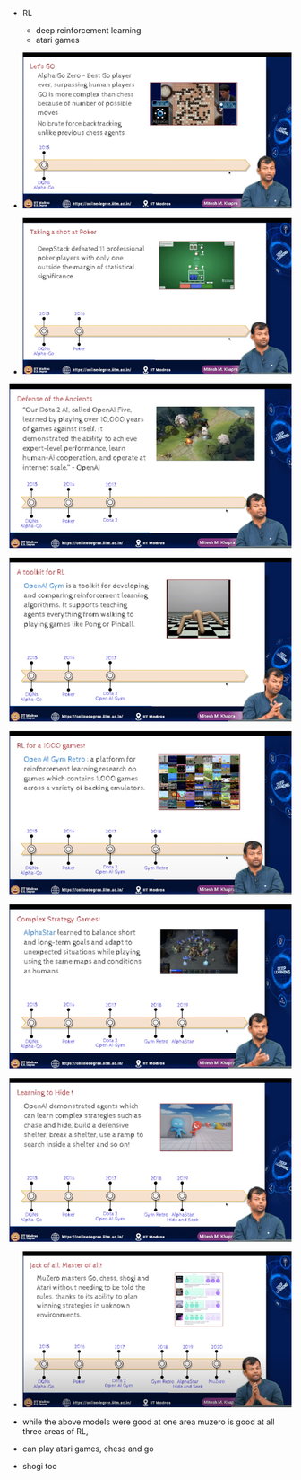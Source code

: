 - RL
    - deep reinforcement learning
    - atari games

- ![alt text](image-10.png)

- ![alt text](image-11.png)

![alt text](image-12.png)

![alt text](image-13.png)

![alt text](image-14.png)

![alt text](image-15.png)

![alt text](image-16.png)

- ![alt text](image-17.png)

- while the above  models were good at one area muzero is good at all three areas of RL,
- can play atari games, chess and go
- shogi too